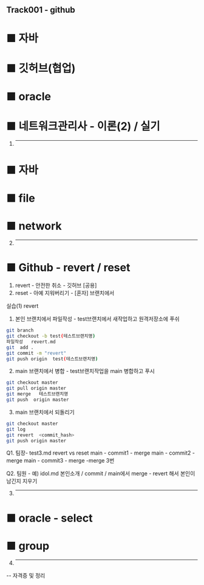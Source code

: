 ## Track001 -  github
 
# ■ 자바
# ■ 깃허브(협업)
# ■ oracle
# ■ 네트워크관리사 - 이론(2) / 실기
 
1. --------------- 
# ■ 자바
# ■ file
# ■ network

2. ---------------
# ■  Github - revert / reset
1. revert - 안전한 취소      - 깃허브 [공용] 
2. reset  - 아예 지워버리기   - [혼자] 브랜치에서

실습(1) revert
1.  본인  브랜치에서 파일작성 - test브랜치에서 새작업하고 원격저장소에 푸쉬
```bash
git branch
git checkout -b test(테스트브랜치명)
파일작성   revert.md
git  add .
git commit -m "revert"
git push origin  test(테스트브랜치명)
```
2.  main 브랜치에서 병합 - test브랜치작업을 main 병합하고 푸시
```bash
git checkout master
git pull origin master
git merge   테스트브랜치명
git push  origin master
```
3.  main 브랜치에서 되돌리기
```bash
git checkout master
git log
git revert  <commit_hash>
git push origin master
```

Q1.  팀장- test3.md   revert vs reset
     main - commit1 - merge
     main - commit2 - merge
     main - commit3 - merge     -merge 3번

     
Q2.  팀원 -  예)  idol.md  본인소개 / commit  /  main에서 merge  -  revert 해서 본인이 남긴지 지우기






3. ---------------
# ■ oracle - select
# ■ group



4. ---------------
-- 자격증 및 정리



